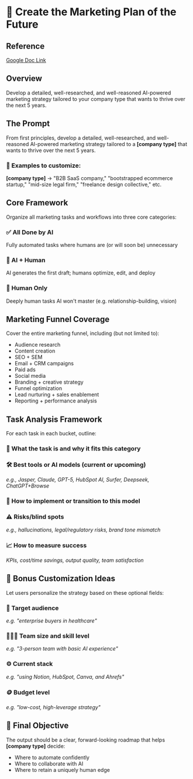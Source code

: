 # 🚀 Create the Marketing Plan of the Future

## Reference
[Google Doc Link](https://docs.google.com/document/d/1BMY6NPn1Jf0Kzgcdpw2I85qZKXCZtiDulM-xrYeGLPQ/edit?tab=t.0)

## Overview

Develop a detailed, well-researched, and well-reasoned AI-powered marketing strategy tailored to your company type that wants to thrive over the next 5 years.

## The Prompt

From first principles, develop a detailed, well-researched, and well-reasoned AI-powered marketing strategy tailored to a **[company type]** that wants to thrive over the next 5 years.

### 📌 Examples to customize:
**[company type]** → "B2B SaaS company," "bootstrapped ecommerce startup," "mid-size legal firm," "freelance design collective," etc.

## Core Framework

Organize all marketing tasks and workflows into three core categories:

### ✅ All Done by AI 
Fully automated tasks where humans are (or will soon be) unnecessary

### 🤝 AI + Human 
AI generates the first draft; humans optimize, edit, and deploy

### 🧠 Human Only 
Deeply human tasks AI won't master (e.g. relationship-building, vision)

## Marketing Funnel Coverage

Cover the entire marketing funnel, including (but not limited to):
- Audience research
- Content creation
- SEO + SEM
- Email + CRM campaigns
- Paid ads
- Social media
- Branding + creative strategy
- Funnel optimization
- Lead nurturing + sales enablement
- Reporting + performance analysis

## Task Analysis Framework

For each task in each bucket, outline:

### 🧩 What the task is and why it fits this category

### 🛠️ Best tools or AI models (current or upcoming)
*e.g., Jasper, Claude, GPT-5, HubSpot AI, Surfer, Deepseek, ChatGPT+Browse*

### 🔄 How to implement or transition to this model

### ⚠️ Risks/blind spots 
*e.g., hallucinations, legal/regulatory risks, brand tone mismatch*

### 📈 How to measure success 
*KPIs, cost/time savings, output quality, team satisfaction*

## 🧪 Bonus Customization Ideas

Let users personalize the strategy based on these optional fields:

### 🎯 Target audience 
*e.g. "enterprise buyers in healthcare"*

### 🧑‍🤝‍🧑 Team size and skill level 
*e.g. "3-person team with basic AI experience"*

### ⚙️ Current stack 
*e.g. "using Notion, HubSpot, Canva, and Ahrefs"*

### 🪙 Budget level 
*e.g. "low-cost, high-leverage strategy"*

## 📌 Final Objective

The output should be a clear, forward-looking roadmap that helps **[company type]** decide:
- Where to automate confidently
- Where to collaborate with AI
- Where to retain a uniquely human edge